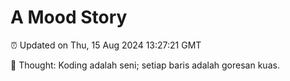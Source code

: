 # A Mood Story

⏰ Updated on Thu, 15 Aug 2024 13:27:21 GMT

💭 Thought: Koding adalah seni; setiap baris adalah goresan kuas.

